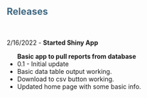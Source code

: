 <h2 style="text-align:left; text-transform:none; font-weight: bold; color: #416983">Releases</h2>
<br>
<p>2/16/2022 - <b>Started Shiny App</b>
<ul><b>Basic app to pull reports from database</b>
<li>0.1 - Initial update
<li>Basic data table output working.</li>
<li>Download to csv button working.</li>
<li>Updated home page with some basic info.</li>
</li>
</ul>
</p>
